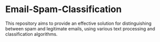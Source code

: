 # Email-Spam-Classification
This repository aims to provide an effective solution for distinguishing between spam and legitimate emails, using various text processing and classification algorithms.
